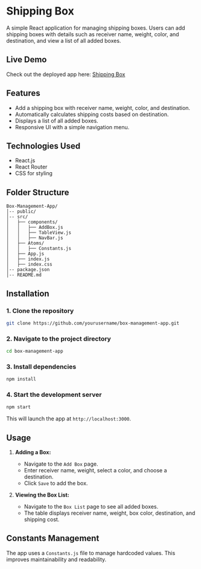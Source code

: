 # Shipping Box

A simple React application for managing shipping boxes. Users can add shipping boxes with details such as receiver name, weight, color, and destination, and view a list of all added boxes.

## Live Demo

Check out the deployed app here: [Shipping Box](https://shipping-box-one.vercel.app/)

## Features

- Add a shipping box with receiver name, weight, color, and destination.
- Automatically calculates shipping costs based on destination.
- Displays a list of all added boxes.
- Responsive UI with a simple navigation menu.

## Technologies Used

- React.js
- React Router
- CSS for styling

## Folder Structure

```
Box-Management-App/
│-- public/
│-- src/
│   ├── components/
│   │   ├── AddBox.js
│   │   ├── TableView.js
│   │   ├── NavBar.js
│   ├── Atoms/
│   │   ├── Constants.js
│   ├── App.js
│   ├── index.js
│   ├── index.css
│-- package.json
│-- README.md
```

## Installation

### 1. Clone the repository

```sh
git clone https://github.com/yourusername/box-management-app.git
```

### 2. Navigate to the project directory

```sh
cd box-management-app
```

### 3. Install dependencies

```sh
npm install
```

### 4. Start the development server

```sh
npm start
```

This will launch the app at `http://localhost:3000`.

## Usage

1. **Adding a Box:**

   - Navigate to the `Add Box` page.
   - Enter receiver name, weight, select a color, and choose a destination.
   - Click `Save` to add the box.

2. **Viewing the Box List:**
   - Navigate to the `Box List` page to see all added boxes.
   - The table displays receiver name, weight, box color, destination, and shipping cost.

## Constants Management

The app uses a `Constants.js` file to manage hardcoded values. This improves maintainability and readability.
